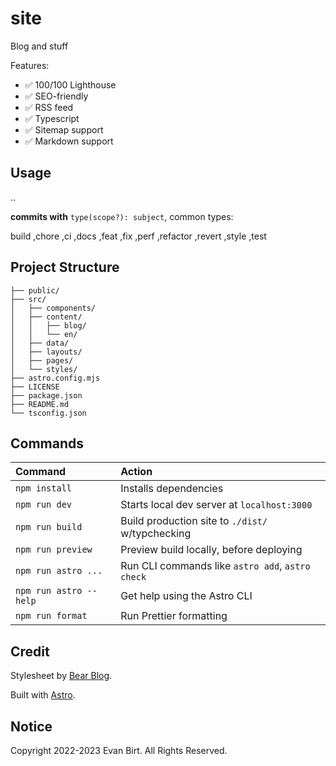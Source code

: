 # site

Blog and stuff

Features:

- ✅ 100/100 Lighthouse
- ✅ SEO-friendly
- ✅ RSS feed
- ✅ Typescript
- ✅ Sitemap support
- ✅ Markdown support

## Usage

..

**commits with** `type(scope?): subject`, common types:

build ,chore ,ci ,docs ,feat ,fix ,perf ,refactor ,revert ,style ,test

## Project Structure

```
├── public/
├── src/
│   ├── components/
│   ├── content/
│   │   ├── blog/
│   │   └── en/
│   ├── data/
│   ├── layouts/
│   ├── pages/
│   └── styles/
├── astro.config.mjs
├── LICENSE
├── package.json
├── README.md
└── tsconfig.json
```

## Commands

| Command                | Action                                           |
| :--------------------- | :----------------------------------------------- |
| `npm install`          | Installs dependencies                            |
| `npm run dev`          | Starts local dev server at `localhost:3000`      |
| `npm run build`        | Build production site to `./dist/` w/typchecking |
| `npm run preview`      | Preview build locally, before deploying          |
| `npm run astro ...`    | Run CLI commands like `astro add`, `astro check` |
| `npm run astro --help` | Get help using the Astro CLI                     |
| `npm run format`       | Run Prettier formatting                          |

## Credit

Stylesheet by [Bear Blog](https://github.com/HermanMartinus/bearblog/).

Built with [Astro](https://astro.build/).

## Notice

Copyright 2022-2023 Evan Birt. All Rights Reserved.
